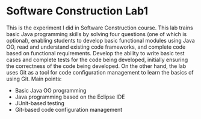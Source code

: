 # Software Construction Lab1
This is the experiment I did in Software Construction course.
This lab trains basic Java programming skills by solving four questions (one of which is optional), enabling students to develop basic functional modules using Java OO, read and understand existing code frameworks, and complete code based on functional requirements. Develop the ability to write basic test cases and complete tests for the code being developed, initially ensuring the correctness of the code being developed. On the other hand, the lab uses Git as a tool for code configuration management to learn the basics of using Git.
Main points:
- Basic Java OO programming
- Java programming based on the Eclipse IDE
- JUnit-based testing
- Git-based code configuration management
